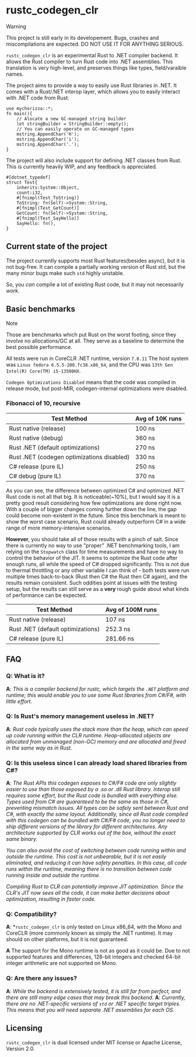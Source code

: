 # rustc_codegen_clr

> [!WARNING]
> This project is still early in its developement. Bugs, crashes and miscompilations are expected. DO NOT USE IT FOR ANYTHING SERIOUS.

`rustc_codegen_clr` is an experimental Rust to .NET compiler backend. It allows the Rust compiler to turn Rust code into .NET assemblies. This translation is very high-level, and preserves things like types,
field/varaible names. 

The project aims to provide a way to easily use Rust libraries in .NET. It comes with a Rust/.NET interop layer, which allows you to easily interact with .NET code from Rust:
```
use mychorizza::*;
fn main(){
    // Alocate a new GC-managed string builder
    let stringBuilder = StringBuilder::empty();
    // You can easily operate on GC-managed types
    mstring.AppendChar('H');
    mstring.AppendChar('i');
    mstring.AppendChar('.');
}
```
The project will also include support for defining .NET classes from Rust. This is currently heavily WIP, and any feedback is appreciated.
```
#[dotnet_typedef]
struct Test{
    inherits:System::Object,
    count:i32,
    #[fnimpl(Test_ToString)]
    ToString: fn(Self)->System::String,
    #[fnimpl(Test_GetCount)]
    GetCount: fn(Self)->System::String,
    #[fnimpl(Test_SayHello)]
    SayHello: fn(),
}
```
## Current state of the project

The project currently supports most Rust features(besides async), but it is not bug-free. It can compile a partially working version of Rust std, but the many minor bugs make such `std` highly unstable.

So, you *can* compile a lot of existing Rust code, but it may not necessarily *work*.
## Basic benchmarks

> [!NOTE]
> Those are benchmarks which put Rust on the worst footing, since they involve no allocations/GC at all. They serve as a baseline to determine the best possible performance.
>
> All tests were run in CoreCLR .NET runtime, version `7.0.11` The host system was `Linux fedora 6.5.5-200.fc38.x86_64`, and the CPU was `13th Gen Intel(R) Core(TM) i5-13500HX`.

`Codegen Optimizations Disabled` means that the code was compiled in release mode, but post-MIR, codegen-internal optimizations were disabled.

### Fibonacci of 10, recursive

| Test Method                                | Avg of 10K runs |
| ------------------------------------------ | --------------- |
| Rust native (release)                      | 100 ns          |
| Rust native (debug)                        | 360 ns          |
| Rust .NET (default optimizations)          | 270 ns          |
| Rust .NET (codegen optimizations disabled) | 330 ns          |
| C# release (pure IL)                       | 250 ns          |
| C# debug (pure IL)                         | 370 ns          |

As you can see, the difference between optimized C# and optimized .NET Rust code is not all that big. It is noticeable(~10%), but I would say it is a pretty good result considering how few optimizations are done right now. With a couple of bigger changes coming further down the line, the gap could become non-existent in the future. Since this benchmark is meant to show the worst case scenario, Rust could already outperform C# in a wide range of more memory-intensive scenarios.

**However**, you should take all of those results with a pinch of salt. Since there is currently no way to use "proper" .NET benchmarking tools, I am relying on the `Stopwatch` class for time measurements and have no way to control the behavior of the JIT. It seems to optimize the Rust code after enough runs, all while the speed of C# dropped significantly. This is not due to thermal throttling or any other variable I can think of - both tests were run multiple times back-to-back (Rust then C# the Rust then C# again), and the results remain consistent. Such oddities point at issues with the testing setup, but the results can still serve as a **very** rough guide about what kinds of performance can be expected.

| Test Method                       | Avg of 100M runs |
| --------------------------------- | ---------------- |
| Rust native (release)             | 107 ns           |
| Rust .NET (default optimizations) | 252.3 ns         |
| C# release (pure IL)              | 281.66 ns        |

## FAQ

### Q: What is it?

**A**: *This is a compiler backend for rustc, which targets the `.NET` platform and runtime; this would enable you to use some Rust libraries from C#/F#, with little effort.*

### Q: Is Rust's memory management useless in .NET?

**A**: *Rust code typically uses the stack more than the heap, which can speed up code running within the CLR runtime. Heap-allocated objects are allocated from unmanaged (non-GC) memory and are allocated and freed in the same way as in Rust.*

### Q: Is this useless since I can already load shared libraries from C#?

**A**: *The Rust APIs this codegen exposes to C#/F# code are only slightly easier to use than those exposed by a .so or .dll Rust library. Interop still requires some effort, but the Rust code is bundled with everything else. Types used from C# are guaranteed to be the same as those in C#, preventing mismatch issues. All types can be safely sent between Rust and C#, with exactly the same layout. Additionally, since all Rust code compiled with this codegen can be bundled with C#/F# code, you no longer need to ship different versions of the library for different architectures. Any architecture supported by CLR works out of the box, without the exact same binary.*

*You can also avoid the cost of switching between code running within and outside the runtime. This cost is not unbearable, but it is not easily eliminated, and reducing it can have safety penalties. In this case, all code runs within the runtime, meaning there is no transition between code running inside and outside the runtime.*

*Compiling Rust to CLR can potentially improve JIT optimization. Since the CLR's JIT now sees all the code, it can make better decisions about optimization, resulting in faster code.*

### Q: Compatibility?

**A**: *`rustc_codegen_clr` is only tested on Linux x86_64, with the Mono and CoreCLR (more commonly known as simply the .NET runtime). It may should on other platforms, but it is not guaranteed.

**A** The support for the Mono runtime is not as good as it could be. Due to not supported features and differences, 128-bit integers and checked 64-bit integer arithmetic are not supported on Mono.

### Q: Are there any issues?

**A**: *While the backend is extensively tested, it is still far from perfect, and there are still many edge cases that may break this backend.*
**A**: *Currently, there are no .NET-specific versions of `std` or .NET specific target triples. This means that you will need separate .NET assemblies for each OS.*


## Licensing

`rustc_codegen_clr` is dual licensed under MIT license or Apache License, Version 2.0.
